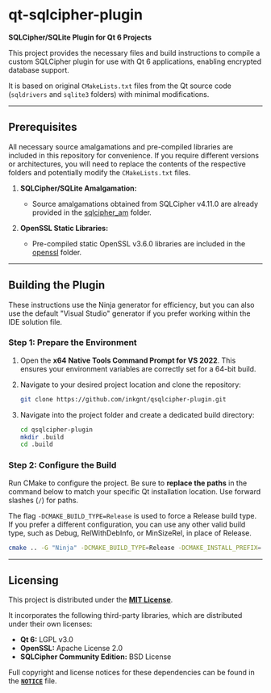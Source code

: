 # qt-sqlcipher-plugin

**SQLCipher/SQLite Plugin for Qt 6 Projects**

This project provides the necessary files and build instructions to compile a custom SQLCipher plugin for use with Qt 6 applications, enabling encrypted database support.

It is based on original `CMakeLists.txt` files from the Qt source code (`sqldrivers` and `sqlite3` folders) with minimal modifications.

---

## Prerequisites

All necessary source amalgamations and pre-compiled libraries are included in this repository for convenience. If you require different versions or architectures, you will need to replace the contents of the respective folders and potentially modify the `CMakeLists.txt` files.

1.  **SQLCipher/SQLite Amalgamation:**
    *   Source amalgamations obtained from SQLCipher v4.11.0 are already provided in the [sqlcipher_am](sqlcipher_am) folder.

2.  **OpenSSL Static Libraries:**
    *   Pre-compiled static OpenSSL v3.6.0 libraries are included in the [openssl](openssl) folder.

---

## Building the Plugin

These instructions use the Ninja generator for efficiency, but you can also use the default "Visual Studio" generator if you prefer working within the IDE solution file.

### Step 1: Prepare the Environment

1.  Open the **x64 Native Tools Command Prompt for VS 2022**. This ensures your environment variables are correctly set for a 64-bit build.
2.  Navigate to your desired project location and clone the repository:

    ```bash
    git clone https://github.com/inkgnt/qsqlcipher-plugin.git
    ```

3.  Navigate into the project folder and create a dedicated build directory:

    ```bash
    cd qsqlcipher-plugin
    mkdir .build
    cd .build
    ```

### Step 2: Configure the Build

Run CMake to configure the project. Be sure to **replace the paths** in the command below to match your specific Qt installation location. Use forward slashes (`/`) for paths.

The flag `-DCMAKE_BUILD_TYPE=Release` is used to force a Release build type. If you prefer a different configuration, you can use any other valid build type, such as Debug, RelWithDebInfo, or MinSizeRel, in place of Release.

```bash
cmake .. -G "Ninja" -DCMAKE_BUILD_TYPE=Release -DCMAKE_INSTALL_PREFIX=../.install -DQt6_DIR=c:/Qt/6.7.3/msvc2022_64/lib/cmake/Qt6
```

---

## Licensing

This project is distributed under the **[MIT License](LICENSE)**.

It incorporates the following third-party libraries, which are distributed under their own licenses:

*   **Qt 6:** LGPL v3.0
*   **OpenSSL:** Apache License 2.0
*   **SQLCipher Community Edition:** BSD License

Full copyright and license notices for these dependencies can be found in the **[`NOTICE`](NOTICE)** file.
